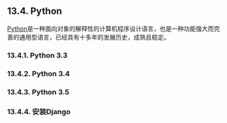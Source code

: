 ## 13.4. Python

[Python](http://www.python.org/)是一种面向对象的解释性的计算机程序设计语言，也是一种功能强大而完善的通用型语言，已经具有十多年的发展历史，成熟且稳定。

### 13.4.1. Python 3.3



### 13.4.2. Python 3.4

### 13.4.3. Python 3.5

### 13.4.4. 安装Django
















